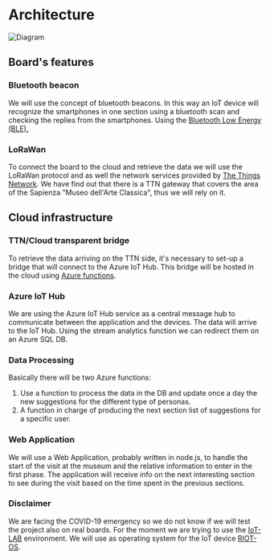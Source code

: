 # Architecture

![Diagram](Images/Architecture_diagram_old1.png)

## Board's features

### Bluetooth beacon

We will use the concept of bluetooth beacons. In this way an IoT device will recognize the smartphones in one section using a bluetooth scan and checking the replies from the smartphones.
Using the [Bluetooth Low Energy (BLE).](https://doc.riot-os.org/group__ble.html#details)

### LoRaWan

To connect the board to the cloud and retrieve the data we will use the LoRaWan protocol and as well the network services provided by [The Things Network](https://www.thethingsnetwork.org/). We have find out that there is a TTN gateway that covers the area of the Sapienza "Museo dell'Arte Classica", thus we will rely on it.

## Cloud infrastructure

### TTN/Cloud transparent bridge

To retrieve the data arriving on the TTN side, it's necessary to set-up a bridge that will connect to the Azure IoT Hub. This bridge will be hosted in the cloud using [Azure functions](https://azure.microsoft.com/en-us/services/functions/).

### Azure IoT Hub

We are using the Azure IoT Hub service as a central message hub to communicate between the application and the devices. The data will arrive to the IoT Hub. Using the stream analytics function we can redirect them on an Azure SQL DB.

### Data Processing

Basically there will be two Azure functions:

1. Use a function to process the data in the DB and update once a day the new suggestions for the different type of personas.
2. A function in charge of producing the next section list of suggestions for a specific user.

### Web Application

We will use a Web Application, probably written in node.js, to handle the start of the visit at the museum and the relative information to enter in the first phase.
The application will receive info on the next interesting section to see during the visit based on the time spent in the previous sections.

### Disclaimer

We are facing the COVID-19 emergency so we do not know if we will test the project also on real boards. For the moment we are trying to use the [IoT-LAB](https://www.iot-lab.info/) environment.
We will use as operating system for the IoT device [RIOT-OS](https://riot-os.org/).
